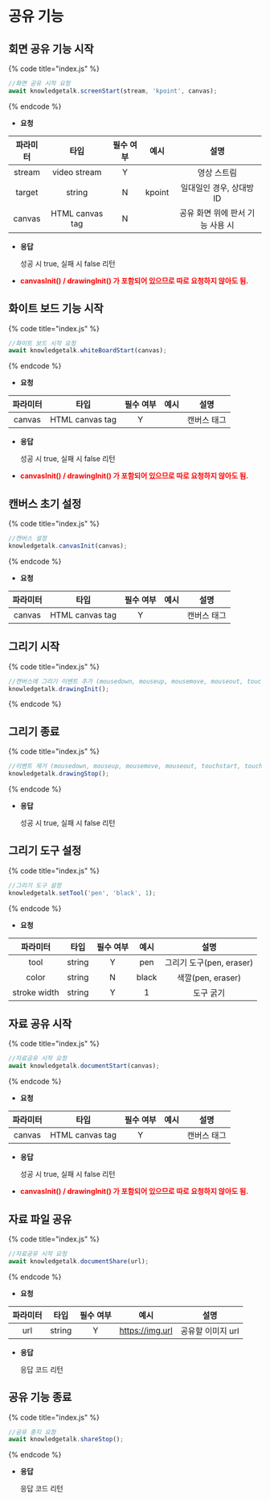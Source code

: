 # 공유 기능

## 회면 공유 기능 시작

{% code title="index.js" %}
```javascript
//화면 공유 시작 요청
await knowledgetalk.screenStart(stream, 'kpoint', canvas);
```
{% endcode %}

- **요청**

| 파라미터 |      타입       | 필수 여부 |  예시  |               설명               |
| :------: | :-------------: | :-------: | :----: | :------------------------------: |
|  stream  |  video stream   |     Y     |        |           영상 스트림            |
|  target  |     string      |     N     | kpoint |     일대일인 경우, 상대방 ID     |
|  canvas  | HTML canvas tag |     N     |        | 공유 화면 위에 판서 기능 사용 시 |

- **응답**

  성공 시 true, 실패 시 false 리턴

- <span style="color:red">**canvasInit() / drawingInit() 가 포함되어 있으므로 따로 요청하지 않아도 됨.**</span>

## 화이트 보드 기능 시작

{% code title="index.js" %}
```javascript
//화이트 보드 시작 요청
await knowledgetalk.whiteBoardStart(canvas);
```
{% endcode %}

- **요청**

| 파라미터 |      타입       | 필수 여부 | 예시 |    설명     |
| :------: | :-------------: | :-------: | :--: | :---------: |
|  canvas  | HTML canvas tag |     Y     |      | 캔버스 태그 |

- **응답**

  성공 시 true, 실패 시 false 리턴

- <span style="color:red">**canvasInit() / drawingInit() 가 포함되어 있으므로 따로 요청하지 않아도 됨.**</span>


## 캔버스 초기 설정

{% code title="index.js" %}
```javascript
//캔버스 설정 
knowledgetalk.canvasInit(canvas);
```
{% endcode %}

- **요청**

| 파라미터 |      타입       | 필수 여부 | 예시 |    설명     |
| :------: | :-------------: | :-------: | :--: | :---------: |
|  canvas  | HTML canvas tag |     Y     |      | 캔버스 태그 |

## 그리기 시작

{% code title="index.js" %}
```javascript
//캔버스에 그리기 이벤트 추가 (mousedown, mouseup, mousemove, mouseout, touchstart, touchend, touchcancel, touchmove)
knowledgetalk.drawingInit();
```
{% endcode %}


## 그리기 종료

{% code title="index.js" %}
```javascript
//이벤트 제거 (mousedown, mouseup, mousemove, mouseout, touchstart, touchend, touchcancel, touchmove)
knowledgetalk.drawingStop();
```
{% endcode %}

- **응답**

  성공 시 true, 실패 시 false 리턴

## 그리기 도구 설정

{% code title="index.js" %}
```javascript
//그리기 도구 설정
knowledgetalk.setTool('pen', 'black', 1);
```
{% endcode %}

- **요청**

|   파라미터   |  타입  | 필수 여부 | 예시  |           설명           |
| :----------: | :----: | :-------: | :---: | :----------------------: |
|     tool     | string |     Y     |  pen  | 그리기 도구(pen, eraser) |
|    color     | string |     N     | black |    색깔(pen, eraser)     |
| stroke width | string |     Y     |   1   |        도구 굵기         |

## 자료 공유 시작

{% code title="index.js" %}
```javascript
//자료공유 시작 요청
await knowledgetalk.documentStart(canvas);
```
{% endcode %}

- **요청**

| 파라미터 |      타입       | 필수 여부 | 예시 |    설명     |
| :------: | :-------------: | :-------: | :--: | :---------: |
|  canvas  | HTML canvas tag |     Y     |      | 캔버스 태그 |

- **응답**

  성공 시 true, 실패 시 false 리턴

- <span style="color:red">**canvasInit() / drawingInit() 가 포함되어 있으므로 따로 요청하지 않아도 됨.**</span>

## 자료 파일 공유

{% code title="index.js" %}
```javascript
//자료공유 시작 요청
await knowledgetalk.documentShare(url);
```
{% endcode %}

- **요청**

| 파라미터 |  타입  | 필수 여부 |      예시       |       설명        |
| :------: | :----: | :-------: | :-------------: | :---------------: |
|   url    | string |     Y     | https://img.url | 공유할 이미지 url |

- **응답**

  응답 코드 리턴

## 공유 기능 종료

{% code title="index.js" %}
```javascript
//공유 중지 요청
await knowledgetalk.shareStop();
```
{% endcode %}

- **응답**

  응답 코드 리턴